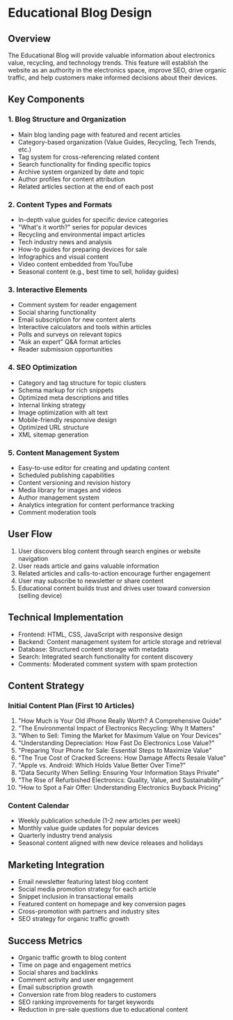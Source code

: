 # Educational Blog Design

## Overview
The Educational Blog will provide valuable information about electronics value, recycling, and technology trends. This feature will establish the website as an authority in the electronics space, improve SEO, drive organic traffic, and help customers make informed decisions about their devices.

## Key Components

### 1. Blog Structure and Organization
- Main blog landing page with featured and recent articles
- Category-based organization (Value Guides, Recycling, Tech Trends, etc.)
- Tag system for cross-referencing related content
- Search functionality for finding specific topics
- Archive system organized by date and topic
- Author profiles for content attribution
- Related articles section at the end of each post

### 2. Content Types and Formats
- In-depth value guides for specific device categories
- "What's it worth?" series for popular devices
- Recycling and environmental impact articles
- Tech industry news and analysis
- How-to guides for preparing devices for sale
- Infographics and visual content
- Video content embedded from YouTube
- Seasonal content (e.g., best time to sell, holiday guides)

### 3. Interactive Elements
- Comment system for reader engagement
- Social sharing functionality
- Email subscription for new content alerts
- Interactive calculators and tools within articles
- Polls and surveys on relevant topics
- "Ask an expert" Q&A format articles
- Reader submission opportunities

### 4. SEO Optimization
- Category and tag structure for topic clusters
- Schema markup for rich snippets
- Optimized meta descriptions and titles
- Internal linking strategy
- Image optimization with alt text
- Mobile-friendly responsive design
- Optimized URL structure
- XML sitemap generation

### 5. Content Management System
- Easy-to-use editor for creating and updating content
- Scheduled publishing capabilities
- Content versioning and revision history
- Media library for images and videos
- Author management system
- Analytics integration for content performance tracking
- Comment moderation tools

## User Flow
1. User discovers blog content through search engines or website navigation
2. User reads article and gains valuable information
3. Related articles and calls-to-action encourage further engagement
4. User may subscribe to newsletter or share content
5. Educational content builds trust and drives user toward conversion (selling device)

## Technical Implementation
- Frontend: HTML, CSS, JavaScript with responsive design
- Backend: Content management system for article storage and retrieval
- Database: Structured content storage with metadata
- Search: Integrated search functionality for content discovery
- Comments: Moderated comment system with spam protection

## Content Strategy

### Initial Content Plan (First 10 Articles)
1. "How Much is Your Old iPhone Really Worth? A Comprehensive Guide"
2. "The Environmental Impact of Electronics Recycling: Why It Matters"
3. "When to Sell: Timing the Market for Maximum Value on Your Devices"
4. "Understanding Depreciation: How Fast Do Electronics Lose Value?"
5. "Preparing Your Phone for Sale: Essential Steps to Maximize Value"
6. "The True Cost of Cracked Screens: How Damage Affects Resale Value"
7. "Apple vs. Android: Which Holds Value Better Over Time?"
8. "Data Security When Selling: Ensuring Your Information Stays Private"
9. "The Rise of Refurbished Electronics: Quality, Value, and Sustainability"
10. "How to Spot a Fair Offer: Understanding Electronics Buyback Pricing"

### Content Calendar
- Weekly publication schedule (1-2 new articles per week)
- Monthly value guide updates for popular devices
- Quarterly industry trend analysis
- Seasonal content aligned with new device releases and holidays

## Marketing Integration
- Email newsletter featuring latest blog content
- Social media promotion strategy for each article
- Snippet inclusion in transactional emails
- Featured content on homepage and key conversion pages
- Cross-promotion with partners and industry sites
- SEO strategy for organic traffic growth

## Success Metrics
- Organic traffic growth to blog content
- Time on page and engagement metrics
- Social shares and backlinks
- Comment activity and user engagement
- Email subscription growth
- Conversion rate from blog readers to customers
- SEO ranking improvements for target keywords
- Reduction in pre-sale questions due to educational content
